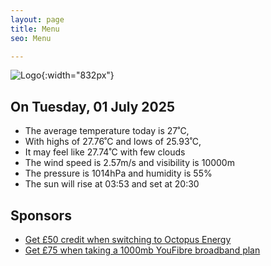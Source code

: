 ```yaml
---
layout: page
title: Menu
seo: Menu

---
```


![Logo](/images/logo.jpg){:width="832px"}

<!-- weather_marker starts -->
## On Tuesday, 01 July 2025

- The average temperature today is 27˚C,
- With highs of 27.76˚C and lows of 25.93˚C,
- It may feel like 27.74˚C with few clouds
- The wind speed is 2.57m/s and visibility is 10000m
- The pressure is 1014hPa and humidity is 55%
- The sun will rise at 03:53 and set at 20:30

<!-- weather_marker ends -->

## Sponsors

- [Get £50 credit when switching to Octopus Energy](https://bit.ly/3oD1nnS)
- [Get £75 when taking a 1000mb YouFibre broadband plan](https://aklam.io/91zWhU?)
